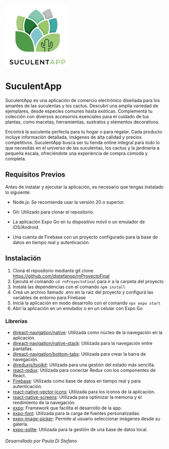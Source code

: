 !['Logo SuculentApp'](assets/icon.png)

# SuculentApp

SuculentApp es una aplicación de comercio electrónico diseñada para los amantes de las suculentas y los cactus. Descubrí una amplia variedad de ejemplares, desde especies comunes hasta exóticas. Complementá tu colección con diversos accesorios esenciales para el cuidado de tus plantas, como macetas, herramientas, sustratos y elementos decorativos. 

Encontrá la suculenta perfecta para tu hogar o para regalar. Cada producto incluye información detallada, imágenes de alta calidad y precios competitivos. SuculentApp busca ser tu tienda online integral para todo lo que necesitás en el universo de las suculentas, los cactus y la jardinería a pequeña escala, ofreciéndote una experiencia de compra cómoda y completa.

## Requisitos Previos
Antes de instalar y ejecutar la aplicación, es necesario que tengas instalado lo siguiente:

* Node.js: Se recomienda usar la versión 20 o superior.

* Git: Utilizado para clonar el repositorio.

* La aplicación Expo Go en tu dispositivo móvil o un emulador de iOS/Android.

* Una cuenta de Firebase con un proyecto configurado para la base de datos en tiempo real y autenticación.

## Instalación

1. Cloná el repositorio mediante git clone https://github.com/distefanop/rnProyectoFinal
2. Ejecutá el comando `cd rnProyectoFinal` para ir a la carpeta del proyecto
3. Instalá las dependencias con el comando `npm install`
4. Creá un archivo llamado .env en la raíz del proyecto y configurá las variables de entorno para Firebase
5. Iniciá la aplicación en modo desarrollo con el comando `npx expo start` 
6. Abrí la aplicación en un emulador o en un celular con Expo Go

### Librerías

- [@react-navigation/native](https://reactnavigation.org/docs/getting-started/): Utilizada como núcleo de la navegación en la aplicación.
- [@react-navigation/native-stack](https://reactnavigation.org/docs/native-stack-navigator/): Utilizada para la navegación entre pantallas.
- [@react-navigation/bottom-tabs](https://reactnavigation.org/docs/bottom-tab-navigator/): Utilizada para crear la barra de navegación.
- [@reduxjs/toolkit](https://redux-toolkit.js.org/introduction/getting-started): Utilizada para una gestión del estado más sencilla.
- [react-redux](https://react-redux.js.org/introduction/getting-started): Utilizada para conectar Redux con los componentes de React.
- [Firebase](https://firebase.google.com): Utilizada como base de datos en tiempo real y para autenticación.
- [react-native-vector-icons](https://github.com/oblador/react-native-vector-icons): Utilizada para los íconos de la aplicación.
- [react-native-screens](https://github.com/software-mansion/react-native-screens): Utilizada para optimizar la memoria y el rendimiento de la navegación.
- [expo](https://docs.expo.dev/versions/latest/): Framework que facilita el desarrollo de la app.
- [expo-font](https://docs.expo.dev/versions/latest/sdk/font/): Utilizada para la carga de fuentes personalizadas.
- [expo-image-picker](https://docs.expo.dev/versions/latest/sdk/imagepicker/): Permite al usuario seleccionar imágenes desde su galería.
- [expo-sqlite](https://docs.expo.dev/versions/latest/sdk/sqlite/): Utilizada para la gestión de una base de datos local.

###### Desarrollado por Paula Di Stefano